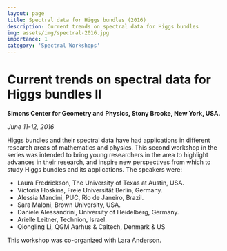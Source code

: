 ```yaml
---
layout: page
title: Spectral data for Higgs bundles (2016)
description: Current trends on spectral data for Higgs bundles
img: assets/img/spectral-2016.jpg
importance: 1
category: 'Spectral Workshops'
---
```


# Current trends on spectral data for Higgs bundles II

**Simons Center for Geometry and Physics, Stony Brooke, New York, USA.**

*June 11-12, 2016*

Higgs bundles and their spectral data have had applications in different research areas of mathematics and physics. This second  workshop in the series was intended to bring young researchers in the area to highlight advances in their research, and inspire new perspectives from which to study Higgs bundles and its applications. The speakers were:

* Laura Fredrickson, The University of Texas at Austin, USA.
* Victoria Hoskins, Freie Universität Berlin, Germany.
* Alessia Mandini, PUC, Rio de Janeiro, Brazil.
* Sara Maloni, Brown University, USA.
* Daniele Alessandrini, University of Heidelberg, Germany.
* Arielle Leitner, Technion, Israel.
* Qiongling Li, QGM Aarhus & Caltech, Denmark & US

This workshop was co-organized with Lara Anderson.